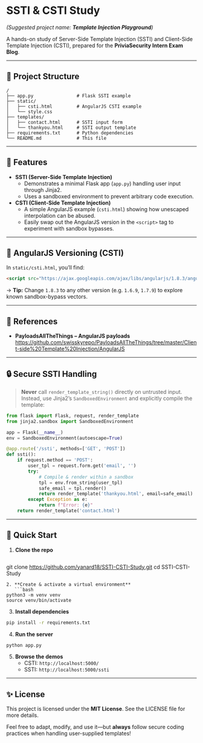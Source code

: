 # SSTI & CSTI Study  
*(Suggested project name: **Template Injection Playground**)*

A hands-on study of Server-Side Template Injection (SSTI) and Client-Side Template Injection (CSTI), prepared for the **PriviaSecurity Intern Exam Blog**.

---

## 📂 Project Structure

```
/
├── app.py                # Flask SSTI example
├── static/
│   ├── csti.html         # AngularJS CSTI example
│   └── style.css
├── templates/
│   ├── contact.html      # SSTI input form
│   └── thankyou.html     # SSTI output template
├── requirements.txt      # Python dependencies
└── README.md             # This file
```

---

## 🚀 Features

- **SSTI (Server-Side Template Injection)**  
  - Demonstrates a minimal Flask app (`app.py`) handling user input through Jinja2.  
  - Uses a sandboxed environment to prevent arbitrary code execution.
- **CSTI (Client-Side Template Injection)**  
  - A simple AngularJS example (`csti.html`) showing how unescaped interpolation can be abused.  
  - Easily swap out the AngularJS version in the `<script>` tag to experiment with sandbox bypasses.

---

## 🔄 AngularJS Versioning (CSTI)

In `static/csti.html`, you’ll find:

```html
<script src="https://ajax.googleapis.com/ajax/libs/angularjs/1.8.3/angular.js"></script>
```

→ **Tip:** Change `1.8.3` to any other version (e.g. `1.6.9`, `1.7.9`) to explore known sandbox-bypass vectors.

---

## 🔗 References

- **PayloadsAllTheThings – AngularJS payloads**  
  https://github.com/swisskyrepo/PayloadsAllTheThings/tree/master/Client-side%20Template%20Injection/AngularJS

---

## 🔒 Secure SSTI Handling

> **Never** call `render_template_string()` directly on untrusted input.  
> Instead, use Jinja2’s `SandboxedEnvironment` and explicitly compile the template:

```python
from flask import Flask, request, render_template
from jinja2.sandbox import SandboxedEnvironment

app = Flask(__name__)
env = SandboxedEnvironment(autoescape=True)

@app.route('/ssti', methods=['GET', 'POST'])
def ssti():
    if request.method == 'POST':
        user_tpl = request.form.get('email', '')
        try:
            # Compile & render within a sandbox
            tpl = env.from_string(user_tpl)
            safe_email = tpl.render()
            return render_template('thankyou.html', email=safe_email)
        except Exception as e:
            return f"Error: {e}"
    return render_template('contact.html')
```

---

## 🏁 Quick Start

1. **Clone the repo**  
   ```bash
git clone https://github.com/yanard18/SSTI-CSTI-Study.git
cd SSTI-CSTI-Study
```  
2. **Create & activate a virtual environment**  
   ```bash
python3 -m venv venv
source venv/bin/activate
```  
3. **Install dependencies**  
```bash
pip install -r requirements.txt
```  
4. **Run the server**  
```bash
python app.py
```  
5. **Browse the demos**  
   - CSTI: `http://localhost:5000/`  
   - SSTI: `http://localhost:5000/ssti`

---

## ✨ License

This project is licensed under the **MIT License**. See the LICENSE file for more details.

Feel free to adapt, modify, and use it—but **always** follow secure coding practices when handling user-supplied templates!


